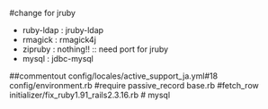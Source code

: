 #change for jruby

* ruby-ldap : jruby-ldap
* rmagick   : rmagick4j
* zipruby   : nothing!! :: need port for jruby
* mysql     : jdbc-mysql

##commentout
config/locales/active_support_ja.yml#18
config/environment.rb
    #require passive_record
base.rb #fetch_row 
initializer/fix_ruby1.91_rails2.3.16.rb # mysql